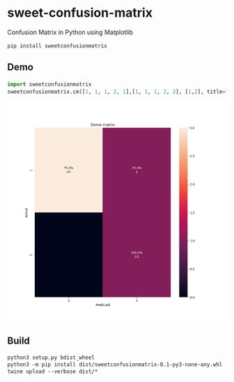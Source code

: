 # sweet-confusion-matrix
Confusion Matrix in Python using Matplotlib

```
pip install sweetconfusionmatrix
```

## Demo

```python
import sweetconfusionmatrix
sweetconfusionmatrix.cm([1, 1, 1, 2, 1],[1, 1, 1, 2, 2], [1,2], title="Demo matrix", filename="demo.png")
```


![demo.png](demo.png)

## Build

```
python3 setup.py bdist_wheel
python3 -m pip install dist/sweetconfusionmatrix-0.1-py3-none-any.whl
twine upload --verbose dist/*
```
